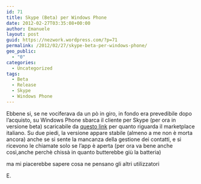 ```yaml
---
id: 71
title: Skype (Beta) per Windows Phone
date: 2012-02-27T03:35:08+00:00
author: Emanuele
layout: post
guid: https://nezwork.wordpress.com/?p=71
permalink: /2012/02/27/skype-beta-per-windows-phone/
geo_public:
  - "0"
categories:
  - Uncategorized
tags:
  - Beta
  - Release
  - Skype
  - Windows Phone
---
```

Ebbene si, se ne vociferava da un pò in giro, in fondo era prevedibile dopo l’acquisto, su Windows Phone sbarca il cliente per Skype (per ora in versione beta) scaricabile da <a href="http://www.windowsphone.com/it-IT/apps/c3f8e570-68b3-4d6a-bdbb-c0a3f4360a51" target="_blank">questo link</a> per quanto riguarda il marketplace italiano. Su due piedi, la versione appare stabile (almeno a me non è morta ancora) anche se si sente la mancanza della gestione dei contatti, e si ricevono le chiamate solo se l’app è aperta (per ora va bene anche così,anche perchè chissà in quanto butterebbe giù la batteria)

ma mi piacerebbe sapere cosa ne pensano gli altri utilizzatori

E.